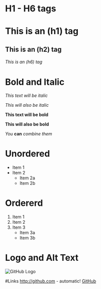 # H1 - H6 tags

# This is an (h1) tag

## This is an (h2) tag

###### This is an (h6) tag


# Bold and Italic
*This text will be italic*

_This will also be italic_

**This text will be bold**

__This will also be bold__

*You* **can** *combine them*


# Unordered
* Item 1
* Item 2
  * Item 2a
  * Item 2b
  
  

# Ordererd
1. Item 1
2. Item 2
3. Item 3
   * Item 3a
   * Item 3b
   

# Logo and Alt Text
![GitHub Logo](https://www.fastly.com/img/customers/casestudy/github_logo.png)

#Links
http://github.com - automatic!
[GitHub](http://github.com)

